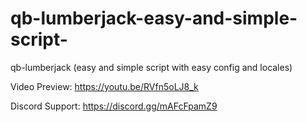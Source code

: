 # qb-lumberjack-easy-and-simple-script-
qb-lumberjack (easy and simple script with easy config and locales)

Video Preview: https://youtu.be/RVfn5oLJ8_k

Discord Support: https://discord.gg/mAFcFpamZ9
